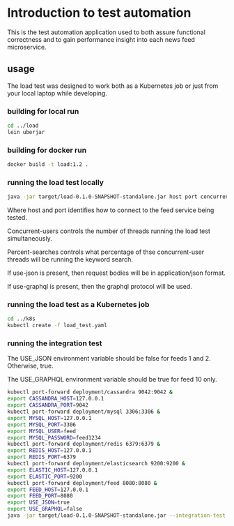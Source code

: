 # Introduction to test automation

This is the test automation application used to both assure functional correctness and to gain performance insight into each news feed microservice.

## usage

The load test was designed to work both as a Kubernetes job or just from your local laptop while developing.

### building for local run

```bash
cd ../load
lein uberjar
```

### building for docker run

```bash
docker build -t load:1.2 .
```

### running the load test locally

```bash
java -jar target/load-0.1.0-SNAPSHOT-standalone.jar host port concurrent-users percent-searches use-json use-graphql
```

Where host and port identifies how to connect to the feed service being tested.

Concurrent-users controls the number of threads running the load test simultaneously.

Percent-searches controls what percentage of thse concurrent-user threads will be running the keyword search.

If use-json is present, then request bodies will be in application/json format.

If use-graphql is present, then the graphql protocol will be used.

### running the load test as a Kubernetes job

```bash
cd ../k8s
kubectl create -f load_test.yaml
```

### running the integration test

The USE_JSON environment variable should be false for feeds 1 and 2. Otherwise, true.

The USE_GRAPHQL environment variable should be true for feed 10 only.

```bash
kubectl port-forward deployment/cassandra 9042:9042 &
export CASSANDRA_HOST=127.0.0.1
export CASSANDRA_PORT=9042
kubectl port-forward deployment/mysql 3306:3306 &
export MYSQL_HOST=127.0.0.1
export MYSQL_PORT=3306
export MYSQL_USER=feed
export MYSQL_PASSWORD=feed1234
kubectl port-forward deployment/redis 6379:6379 &
export REDIS_HOST=127.0.0.1
export REDIS_PORT=6379
kubectl port-forward deployment/elasticsearch 9200:9200 & 
export ELASTIC_HOST=127.0.0.1
export ELASTIC_PORT=9200
kubectl port-forward deployment/feed 8080:8080 &
export FEED_HOST=127.0.0.1
export FEED_PORT=8080
export USE_JSON=true
export USE_GRAPHQL=false
java -jar target/load-0.1.0-SNAPSHOT-standalone.jar --integration-test
```

